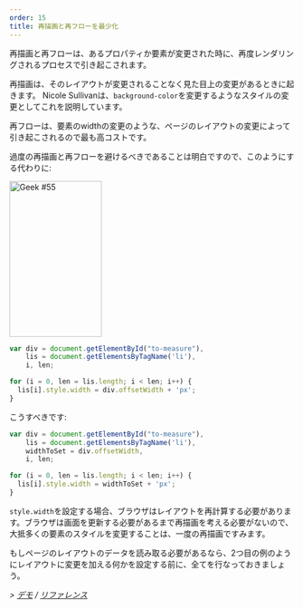 ```yaml
---
order: 15
title: 再描画と再フローを最少化
---
```


再描画と再フローは、あるプロパティか要素が変更された時に、再度レンダリングされるプロセスで引き起こされます。

再描画は、そのレイアウトが変更されることなく見た目上の変更があるときに起きます。 Nicole Sullivanは、`background-color`を変更するようなスタイルの変更としてこれを説明しています。

再フローは、要素のwidthの変更のような、ページのレイアウトの変更によって引き起こされるので最も高コストです。

過度の再描画と再フローを避けるべきであることは明白ですので、このようにする代わりに:

<div class="img-right">
  <img id="geek-55" class="icos-geek" src="http://browserdiet.com/img/55.png" alt="Geek #55" width="163" height="275" />
</div>

```js
var div = document.getElementById("to-measure"),
    lis = document.getElementsByTagName('li'),
    i, len;

for (i = 0, len = lis.length; i < len; i++) {
  lis[i].style.width = div.offsetWidth + 'px';
}
```

こうすべきです:

```js
var div = document.getElementById("to-measure"),
    lis = document.getElementsByTagName('li'),
    widthToSet = div.offsetWidth,
    i, len;

for (i = 0, len = lis.length; i < len; i++) {
  lis[i].style.width = widthToSet + 'px';
}
```

`style.width`を設定する場合、ブラウザはレイアウトを再計算する必要があります。ブラウザは画面を更新する必要があるまで再描画を考える必要がないので、大抵多くの要素のスタイルを変更することは、一度の再描画ですみます。

もしページのレイアウトのデータを読み取る必要があるなら、2つ目の例のようにレイアウトに変更を加える何かを設定する前に、全てを行なっておきましょう。

*> [デモ](http://jsbin.com/aqavin/2/quiet) / [リファレンス](https://github.com/zenorocha/browser-diet/wiki/References#minimize-repaints-and-reflows)*
